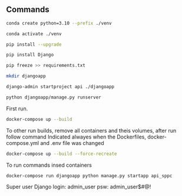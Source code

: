 ## Commands
```bash
conda create python=3.10 --prefix ./venv
```
```bash
conda activate ./venv
```
```bash
pip install --upgrade
```

```bash
pip install Django
```

```bash
pip freeze >> requirements.txt
```

```bash
mkdir djangoapp
```

```bash
django-admin startproject api ./djangoapp
```


```bash
python djangoapp/manage.py runserver
```

First run.
```bash
docker-compose up --build
```

To other run builds, remove all containers and theis volumes, after run follow command
Indicated alwayes when the Dockerfiles, docker-compose.yml and .env file was changed
```bash
docker-compose up --build --force-recreate
```

To run commands insed containers
```bash
docker-compose run djangoapp python manage.py startapp api_sppc
```

Super user Django
login: admin_user
psw: admin_user$#@!